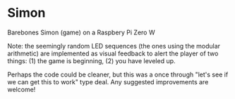 # Simon
Barebones Simon (game) on a Raspbery Pi Zero W

Note: the seemingly random LED sequences (the ones using the modular arithmetic) are implemented as visual feedback to alert the player of two things: (1) the game is beginning, (2) you have leveled up.

Perhaps the code could be cleaner, but this was a once through "let's see if we can get this to work" type deal. Any suggested improvements are welcome!
